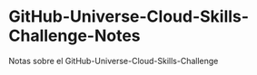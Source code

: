 # GitHub-Universe-Cloud-Skills-Challenge-Notes
Notas sobre el GitHub-Universe-Cloud-Skills-Challenge
